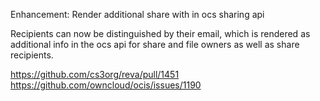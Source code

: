 Enhancement: Render additional share with in ocs sharing api

Recipients can now be distinguished by their email, which is rendered as additional info in the ocs api for share and file owners as well as share recipients.

https://github.com/cs3org/reva/pull/1451
https://github.com/owncloud/ocis/issues/1190
